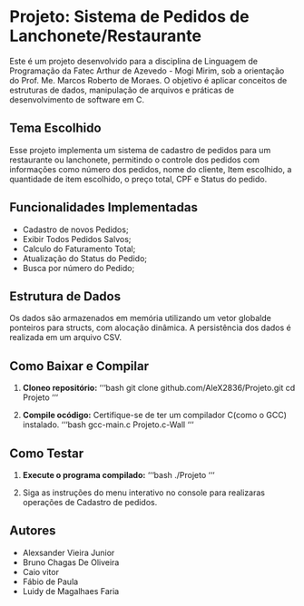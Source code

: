 # Projeto: Sistema de Pedidos de Lanchonete/Restaurante

Este é um projeto desenvolvido para a disciplina de Linguagem de Programação da
Fatec Arthur de Azevedo - Mogi Mirim, sob a orientação do Prof. Me. Marcos Roberto
de Moraes. O objetivo é aplicar conceitos de estruturas de dados, manipulação de 
arquivos e práticas de desenvolvimento de software em C.

## Tema Escolhido

Esse projeto implementa um sistema de cadastro de pedidos para um restaurante ou lanchonete,
permitindo o controle dos pedidos com informações como número dos pedidos, nome do cliente,
Item escolhido, a quantidade de item escolhido, o preço total, CPF e Status do pedido.

## Funcionalidades Implementadas

- Cadastro de novos Pedidos;
- Exibir Todos Pedidos Salvos;
- Calculo do Faturamento Total;
- Atualização do Status do Pedido;
- Busca por número do Pedido;

## Estrutura de Dados

Os dados são armazenados em memória utilizando um vetor globalde ponteiros para
structs, com alocação dinâmica. A persistência dos dados é realizada em um arquivo
CSV.

## Como Baixar e Compilar

1. **Cloneo repositório:**
   ‘‘‘bash
   git clone github.com/AleX2836/Projeto.git
   cd Projeto
   ‘‘‘

2. **Compile ocódigo:**
   Certifique-se de ter um compilador C(como o GCC) instalado.
   ‘‘‘bash
   gcc-main.c Projeto.c-Wall
   ‘‘‘

## Como Testar

1. **Execute o programa compilado:**
   ‘‘‘bash
   ./Projeto
   ‘‘‘

2. Siga as instruções do menu interativo no console para realizaras operações de Cadastro de pedidos.

## Autores

- Alexsander Vieira Junior
- Bruno Chagas De Oliveira
- Caio vitor
- Fábio de Paula
- Luidy de Magalhaes Faria